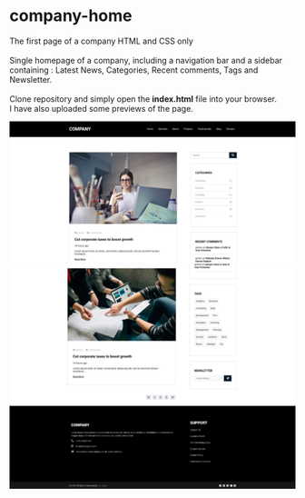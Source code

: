 # company-home
The first page of a company HTML and CSS only
</br>
</br>
Single homepage of a company, including a navigation bar and a sidebar containing : Latest News, Categories, Recent comments, Tags and Newsletter.
</br>
</br>
Clone repository and simply open the **index.html** file into your browser.
</br>
I have also uploaded some previews of the page.

![Preview 1](https://github.com/Andrrew94/company-home/blob/master/preview/preview1.jpg)
![Preview 2](https://github.com/Andrrew94/company-home/blob/master/preview/preview2.jpg)
![Preview 3](https://github.com/Andrrew94/company-home/blob/master/preview/preview3.jpg)
